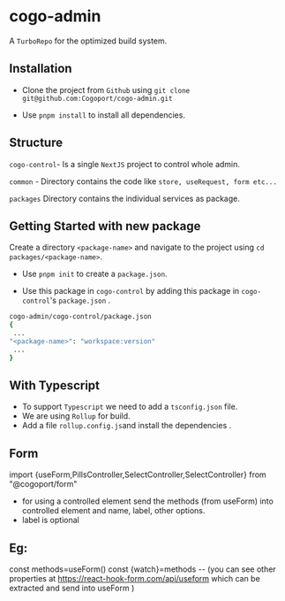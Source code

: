 # cogo-admin


A `TurboRepo` for the optimized build system.

## Installation

- Clone the project from `Github` using `git clone git@github.com:Cogoport/cogo-admin.git`

- Use `pnpm install` to install all dependencies.

## Structure

`cogo-control`-  Is a single `NextJS` project to control whole admin.

`common` - Directory contains the code like `store, useRequest, form etc...`

`packages` Directory contains the individual services as package.

  

## Getting Started with new package

Create a directory `<package-name>` and navigate to the project using `cd packages/<package-name>`.

- Use `pnpm init` to create a `package.json`.

- Use this package in `cogo-control` by adding this package in `cogo-control`'s  `package.json` .
 ```sh
cogo-admin/cogo-control/package.json                                                 
 { 
  ...
 "<package-name>": "workspace:version"
  ...
 }

```

## With Typescript
- To support `Typescript` we need to add a `tsconfig.json` file.
-  We are using  `Rollup` for build.
- Add a file `rollup.config.js`and install the dependencies .

## Form
import {useForm,PillsController,SelectController,SelectController} from "@cogoport/form"

- for using a controlled element send the methods (from useForm) into controlled element and name, label, other options.
- label is optional

## Eg:  
const methods=useForm()
const {watch}=methods
-- (you can see other properties at https://react-hook-form.com/api/useform which can be extracted and send into useForm )

<form>
 <SelectController methods={methods} name="test" label="label test" options={[]} />
</form>
